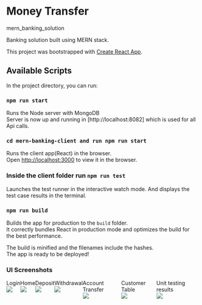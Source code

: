  # Money Transfer
mern_banking_solution

Banking solution built using MERN stack.

This project was bootstrapped with [Create React App](https://github.com/facebook/create-react-app).

## Available Scripts

In the project directory, you can run:

### `npm run start`

Runs the Node server with MongoDB<br />
Server is now up and running in [http://localhost:8082] which is used for all Api calls.

### `cd mern-banking-client and run npm run start`

Runs the client app(React) in the browser.<br />
Open [http://localhost:3000](http://localhost:3000) to view it in the browser.

### Inside the client folder run `npm run test`

Launches the test runner in the interactive watch mode. And displays the test case results in the terminal.<br />

### `npm run build`

Builds the app for production to the `build` folder.<br />
It correctly bundles React in production mode and optimizes the build for the best performance.

The build is minified and the filenames include the hashes.<br />
The app is ready to be deployed!

### UI Screenshots

<div style="display: flex;">
  <div>
    Login <br/>
    <img  src="./screenshots/login.png?sanitize=true" >
  </div>
    <div>
    Home <br/>
    <img  src="./screenshots/home.png?sanitize=true" >
  </div>
    <div>
    Deposit <br/>
    <img  src="./screenshots/deposit.png?sanitize=true" >
  </div>
    <div>
    Withdrawal <br/>
    <img  src="./screenshots/withdrawal.png?sanitize=true" >
  </div>
    <div>
    Account Transfer <br/>
    <img  src="./screenshots/transfer.png?sanitize=true" >
  </div>
    <div>
    Customer Table <br/>
    <img  src="./screenshots/finaltable.png?sanitize=true" >
  </div>
  <div>
    Unit testing results <br/>
    <img  src="./screenshots/unittest.png?sanitize=true" >
  </div>
</div>
